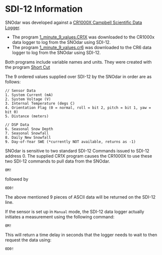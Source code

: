 # SDI-12 Information

SNOdar was developed against a [CR1000X Campbell Scientific Data Logger](https://www.campbellsci.com/cr1000x). 

- The program [1_minute_9_values.CR1X](1_minute_9_values.CR1X) was downloaded to the CR1000x data logger to log from the SNOdar using SDI-12.
- The program [1_minute_9_values.cr6](1_minute_9_values.cr6) was downloaded to the CR6 data logger to log from the SNOdar using SDI-12.

Both programs include variable names and units. They were created with the program [Short Cut](https://www.campbellsci.com/shortcut)

The 9 ordered values supplied over SDI-12 by the SNOdar in order are as follows:

```
// Sensor Data
1. System Current (mA)
2. System Voltage (V)
3. Internal Temperature (degs C)
4. Orientation Flag (0 = normal, roll = bit 2, pitch = bit 1, yaw = bit 0)
5. Distance (meters)

// DSP Data
6. Seasonal Snow Depth
7. Seasonal Snowfall
8. Daily New Snowfall
9. Day-of-Year SWE (*currently NOT available, returns as -1)
```

SNOdar is sensitive to two standard SDI-12 Commands issued to SDI-12 address 0. The supplied CR1X program causes the CR1000X to use these two SDI-12 commands to pull data from the SNOdar. 
```
0M!
```
followed by
```
0D0!
```
The above mentioned 9 pieces of ASCII data will be returned on the SDI-12 line. 

If the sensor is set up in `Manual` mode, the SDI-12 data logger actually initiates a measurement using the following command:
```
0M!
```
This will return a time delay in seconds that the logger needs to wait to then request the data using:
```
0D0!
```


